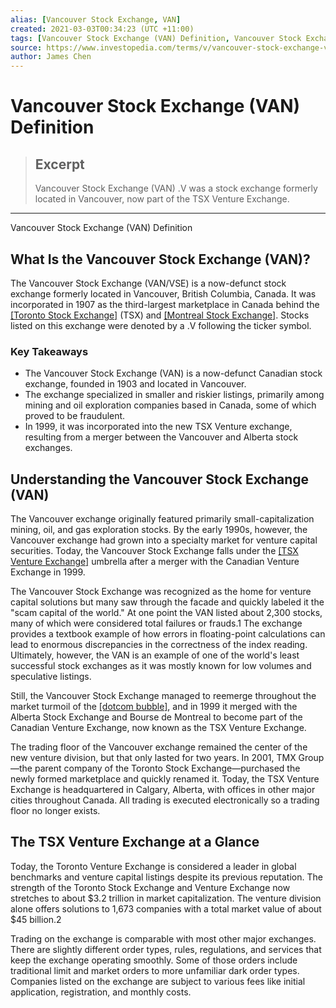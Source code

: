 ```yaml
---
alias: [Vancouver Stock Exchange, VAN]
created: 2021-03-03T00:34:23 (UTC +11:00)
tags: [Vancouver Stock Exchange (VAN) Definition, Vancouver Stock Exchange (VAN) Definition]
source: https://www.investopedia.com/terms/v/vancouver-stock-exchange-van-.v.asp
author: James Chen
---
```


# Vancouver Stock Exchange (VAN) Definition

> ## Excerpt
> Vancouver Stock Exchange (VAN) .V was a stock exchange formerly located in Vancouver, now part of the TSX Venture Exchange.

---

Vancouver Stock Exchange (VAN) Definition
## What Is the Vancouver Stock Exchange (VAN)?

The Vancouver Stock Exchange (VAN/VSE) is a now-defunct stock exchange formerly located in Vancouver, British Columbia, Canada. It was incorporated in 1907 as the third-largest marketplace in Canada behind the [[Toronto Stock Exchange]](https://www.investopedia.com/terms/t/toronto-stock-exchange-tsx.asp) (TSX) and [[Montreal Stock Exchange]](https://www.investopedia.com/terms/m/montrealexchange.asp). Stocks listed on this exchange were denoted by a .V following the ticker symbol.

### Key Takeaways

-   The Vancouver Stock Exchange (VAN) is a now-defunct Canadian stock exchange, founded in 1903 and located in Vancouver.
-   The exchange specialized in smaller and riskier listings, primarily among mining and oil exploration companies based in Canada, some of which proved to be fraudulent.
-   In 1999, it was incorporated into the new TSX Venture exchange, resulting from a merger between the Vancouver and Alberta stock exchanges.

## Understanding the Vancouver Stock Exchange (VAN)

The Vancouver exchange originally featured primarily small-capitalization mining, oil, and gas exploration stocks. By the early 1990s, however, the Vancouver exchange had grown into a specialty market for venture capital securities. Today, the Vancouver Stock Exchange falls under the [[TSX Venture Exchange]](https://www.investopedia.com/terms/t/tsxventureexchange.asp) umbrella after a merger with the Canadian Venture Exchange in 1999.

The Vancouver Stock Exchange was recognized as the home for venture capital solutions but many saw through the facade and quickly labeled it the "scam capital of the world." At one point the VAN listed about 2,300 stocks, many of which were considered total failures or frauds.1 The exchange provides a textbook example of how errors in floating-point calculations can lead to enormous discrepancies in the correctness of the index reading. Ultimately, however, the VAN is an example of one of the world's least successful stock exchanges as it was mostly known for low volumes and speculative listings.

Still, the Vancouver Stock Exchange managed to reemerge throughout the market turmoil of the [[dotcom bubble]](https://www.investopedia.com/terms/d/dotcom-bubble.asp), and in 1999 it merged with the Alberta Stock Exchange and Bourse de Montreal to become part of the Canadian Venture Exchange, now known as the TSX Venture Exchange.

The trading floor of the Vancouver exchange remained the center of the new venture division, but that only lasted for two years. In 2001, TMX Group—the parent company of the Toronto Stock Exchange—purchased the newly formed marketplace and quickly renamed it. Today, the TSX Venture Exchange is headquartered in Calgary, Alberta, with offices in other major cities throughout Canada. All trading is executed electronically so a trading floor no longer exists.

## The TSX Venture Exchange at a Glance

Today, the Toronto Venture Exchange is considered a leader in global benchmarks and venture capital listings despite its previous reputation. The strength of the Toronto Stock Exchange and Venture Exchange now stretches to about $3.2 trillion in market capitalization. The venture division alone offers solutions to 1,673 companies with a total market value of about $45 billion.2

Trading on the exchange is comparable with most other major exchanges. There are slightly different order types, rules, regulations, and services that keep the exchange operating smoothly. Some of those orders include traditional limit and market orders to more unfamiliar dark order types. Companies listed on the exchange are subject to various fees like initial application, registration, and monthly costs.
